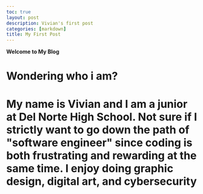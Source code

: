 ```yaml
---
toc: true
layout: post
description: Vivian's first post
categories: [markdown]
title: My First Post
---
```


**Welcome to My Blog**

<h1>Wondering who i am?<h1>
<p>My name is Vivian and I am a junior at Del Norte High School. Not sure if I strictly want to go down the path of "software engineer" since coding is both frustrating and rewarding at the same time. I enjoy doing graphic design, digital art, and cybersecurity<p>
